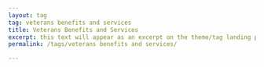 ```yaml
---
layout: tag
tag: veterans benefits and services
title: Veterans Benefits and Services
excerpt: this text will appear as an excerpt on the theme/tag landing page
permalink: /tags/veterans benefits and services/

---
```

